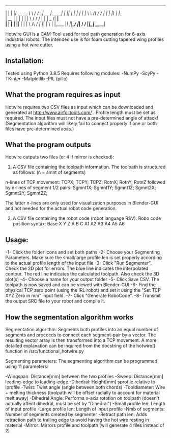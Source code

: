   _    _  ____ _________          _______ _____  ______ 
 | |  | |/ __ \__   __\ \        / /_   _|  __ \|  ____|
 | |__| | |  | | | |   \ \  /\  / /  | | | |__) | |__   
 |  __  | |  | | | |    \ \/  \/ /   | | |  _  /|  __|  
 | |  | | |__| | | |     \  /\  /   _| |_| | \ \| |____ 
 |_|  |_|\____/  |_|      \/  \/   |_____|_|  \_\______|
                                                        

Hotwire GUI is a CAM-Tool used for tool path generation for 6-axis industrial robots. The intended use is for foam cutting tapered wing profiles using a hot wire cutter.

## Installation:

Tested using Python 3.8.5
Requires following modules:
-NumPy
-ScyPy
-TKinter
-Matplotlib
-PIL (pillo)

## What the program requires as input

Hotwire requires two CSV files as input which can be downloaded and generated at http://www.airfoiltools.com/ . Profile length must be set as required. The input files must not have a pre-determined angle of attack! (Segmentation algorithm will likely fail to connect properly if one or both files have pre-determined aoas.)

## What the program outputs

Hotwire outputs two files (or 4 if mirror is checked):

1) A CSV file containing the toolpath information. 
The toolpath is structured as follows: (n = amnt of segments)

n-lines of TCP movement:
	TCPX; TCPY; TCPZ; RotnX; RotnY; RotnZ
followed by n-lines of segment 1/2 pairs:
	Sgmnt1X; Sgmnt1Y; Sgmnt1Z; Sgmnt2X; Sgmnt2Y; Sgmnt2Z;

The latter n-lines are only used for visualization purposes in Blender-GUI and not needed for the actual robot code generation.
 
2) A CSV file containing the robot code (robot language RSV).
Robo code position syntax: Base X Y Z A B C A1 A2 A3 A4 A5 A6

## Usage:

-1- Click the folder icons and set both paths
-2- Choose your Segmenting Parameters. Make sure the small/large profile len is set properly according to the actual profile length of the input file
-3- Click "Run Segmenter". Check the 2D plot for errors. The blue line indicates the interpolated contour. The red line indicates the calculated toolpath. Also check the 3D plot(s)
-4- Choose a name for your output folder
-5- Click Save CSV. The toolpath is now saved and can be viewed with Blender-GUI
-6- Find the physical TCP zero point (using the IRL robot) and set it using the "Set TCP XYZ Zero in mm" input field.
-7- Click "Generate RoboCode".
-8- Transmit the output SRC file to your robot and compile it.

## How the segmentation algorithm works

Segmentation algorithm: Segments both profiles into an equal number of segments and proceeds to connect each segment-pair by a vector. The resulting vector array is then transformed into a TCP movement. A more detailed explanation can be inquired from the docstring of the hotwire() function in /src/functional_hotwire.py

Segmenting parameters: The segmenting algorithm can be programmed using 11 parameters:

-Wingspan:			Distance[mm] between the two profiles
-Sweep:			Distance[mm] leading-edge to leading-edge
-Dihedral:			Height[mm] sprofile relative to lprofile
-Twist:			Twist angle (angle between both chords)
-Tooldiameter:		Wire + melting thickness (toolpath will 	be offset radially to account for material melt away)
-Dihedral Angle:		Performs x-axis rotation on toolpath 	(doesn't actually affect dihedral, must be set by 	"Dihedral")
-Small profile len:	Length of input profile 
-Large profile len:	Length of input profile
-Nmb of segments:	Number of segments created by segmenter
-Retract path len:	Adds retraction path to trailing edge to 	avoid having the hot wire resting in material
-Mirror:			Mirrors profile and toolpath (will 	generate 4 files instead of 2)


